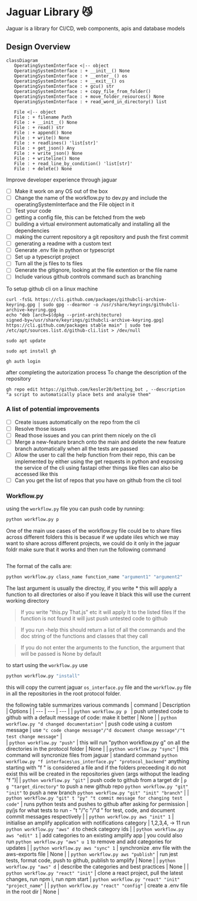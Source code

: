 # Jaguar Library 😼

Jaguar is a library for CI/CD, web components, apis and database models

## Design Overview

```mermaid
classDiagram
   OperatingSystemInterface <|-- object
   OperatingSystemInterface : + __init__() None
   OperatingSystemInterface : + __enter__() os
   OperatingSystemInterface : + __exit__() os
   OperatingSystemInterface : + gcu() str
   OperatingSystemInterface : + copy_file_from_folder() 
   OperatingSystemInterface : + move_folder_resources() None
   OperatingSystemInterface : + read_word_in_directory() list

   File <|-- object
   File : + filename Path
   File : + __init__() None
   File : + read() str
   File : + append() None
   File : + write() None
   File : + readlines() 'list[str]'
   File : + get_json() Any
   File : + write_json() None
   File : + writeline() None
   File : + read_line_by_condition() 'list[str]'
   File : + delete() None
```

Improve developer experience through jaguar
- [ ] Make it work on any OS out of the box
- [ ] Change the name of the workflow.py to dev.py and include the operatingSystemInterface and the File object in it
- [ ] Test your code
- [ ] getting a config file, this can be fetched from the web
- [ ] building a virtual environment automatically and installing all the dependencies
- [ ] making the current repository a git repository and push the first commit
- [ ] generating a readme with a custom text
- [ ] Generate .env file in python or typescript
- [ ] Set up a typescript project
- [ ] Turn all the js files to ts files
- [ ] Generate the gitignore, looking at the file extention or the file name
- [ ] Include various github controls command such as branching 

To setup github cli on a linux machine
```linux
curl -fsSL https://cli.github.com/packages/githubcli-archive-keyring.gpg | sudo gpg --dearmor -o /usr/share/keyrings/githubcli-archive-keyring.gpg
echo "deb [arch=$(dpkg --print-architecture) 
signed-by=/usr/share/keyrings/githubcli-archive-keyring.gpg] https://cli.github.com/packages stable main" | sudo tee 
/etc/apt/sources.list.d/github-cli.list > /dev/null
```
```linux
sudo apt update
```
```linux
sudo apt install gh
```
```linux
gh auth login
```
after completing the autorization process
To change the description of the repository 
```linux
gh repo edit https://github.com/kesler20/betting_bot , --description "a script to automatically place bets and analyse them"
```
### A list of potential improvements
- [ ] Create issues automatically on the repo from the cli
- [ ] Resolve those issues 
- [ ] Read those issues and you can print them nicely on the cli
- [ ] Merge a new-feature branch onto the main and delete the new feature branch automatically when all the tests are passed
- [ ] Allow the user to call the help function from their repo, this can be implemented by either using the get requests in python and exposing the service of the cli using fastapi other things like files can also be accessed like this
- [ ] Can you get the list of repos that you have on github from the cli tool

### Workflow.py

using the `workflow.py` file
you can push code by running:

```bash
python workflow.py p
```

One of the main use cases of the workflow.py file could be to share files across different folders
this is becasue if we update iiles which we may want to share across different projects, we could do it only in the jaguar foldr
make sure that it works and then run the following command

```bash

```

The format of the calls are:

```bash
python workflow.py class_name function_name "argument1" "argument2"
```

The last argument is usually the directoy, if you write \* this will apply a function to all directories or also if you leave it black
this will use the current working directory

> If you write "this.py That.js" etc it will apply It to the listed files
> If the function is not found it will just push untested code to github

> If you run -help this should return a list of all the commands and the doc string of the functions and classes that they call

> If you do not enter the arguments to the function, the argument that will be passed is None by default

to start using the `workflow.py` use

```bash
python workflow.py "install"
```

this will copy the current jaguar `os_interface.py` file and the `workflow.py` file in all the repositories in the root protocol folder.

the following table summarizes various commands
| command | Description | Options |
| --- | --- | --- |
| `python workflow.py p ` | push untested code to github with a default message of code: make it better | None |
| `python workflow.py "d changed documentation"` | push code using a custom message | use `"c code change message"/"d document change message"/"t test change message"` |  
| `python workflow.py "push"` | this will run "python workflow.py g" on all the directories in the protocol folder | None |
| `python workflow.py "sync"` | this command will syncronize files from jaguar | standard command `python workflow.py "f interfaces\os_interface.py" "protocol_backend"` anything starting with "f " is considered a file and if the folders preceeding it do not exist this will be created in the repositories given (args withoput the leading "f ")|
| `python workflow.py "git"` | push code to github from a target dir | `p g "target_directory"` to push a new github repo `python workflow.py "git" "init"` to push a new branch `python workflow.py "git" "init" "branch"` |
| `python workflow.py "git" t "py" "t commit message for changing test code"` | runs python tests and pushes to github after asking for permission | py/js for what tests to run - "t "/"c "/"d " for test, code, and document commit messages respectively |
| `python workflow.py aws "init" 1` | initialise an amplify application with notifications category | 1,2,3,4, -> 11 run `python workflow.py "aws" d` to check category ids |
| `python workflow.py aws "edit" 1` | add categories to an existing amplify app | you could also run `python workflow.py "aws" u 1` to remove and add categories for updates |
| `python workflow.py aws "sync" 1` | synchronize .env file with the aws-exports file | None |
| `python workflow.py aws "publish"` | run jest tests, format code, push to github, publish to amplify | None |
| `python workflow.py "aws" d` | describe the categories and best practices | None |
| `python workflow.py "react" "init"` | clone a react project, pull the latest changes, run npm i, run npm start | `python workflow.py "react" "init" "project_name"` |
| `python workflow.py "react" "config"` | create a .env file in the root dir | None |
